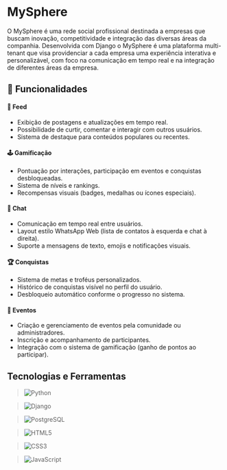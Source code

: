 # MySphere
 O MySphere é uma rede social profissional destinada a empresas que buscam inovação, competitividade e integração das diversas áreas da companhia. Desenvolvida com Django o MySphere é uma plataforma multi-tenant que visa providenciar a cada empresa uma experiência interativa e personalizável, com foco na comunicação em tempo real e na integração de diferentes áreas da empresa.

## 🚀 Funcionalidades

#### 📰 Feed
- Exibição de postagens e atualizações em tempo real.  
- Possibilidade de curtir, comentar e interagir com outros usuários.  
- Sistema de destaque para conteúdos populares ou recentes.  

#### 🕹️ Gamificação
- Pontuação por interações, participação em eventos e conquistas desbloqueadas.  
- Sistema de níveis e rankings.  
- Recompensas visuais (badges, medalhas ou ícones especiais).  

#### 💬 Chat
- Comunicação em tempo real entre usuários.  
- Layout estilo WhatsApp Web (lista de contatos à esquerda e chat à direita).  
- Suporte a mensagens de texto, emojis e notificações visuais.  

#### 🏆 Conquistas
- Sistema de metas e troféus personalizados.  
- Histórico de conquistas visível no perfil do usuário.  
- Desbloqueio automático conforme o progresso no sistema.  

#### 🎉 Eventos
- Criação e gerenciamento de eventos pela comunidade ou administradores.  
- Inscrição e acompanhamento de participantes.  
- Integração com o sistema de gamificação (ganho de pontos ao participar).  

 ## Tecnologias e Ferramentas

>![Python](https://img.shields.io/badge/Python-3776AB?style=for-the-badge&logo=python&logoColor=white)
>

>![Django](https://img.shields.io/badge/Django-092E20?style=for-the-badge&logo=django&logoColor=white)
>

>![PostgreSQL](https://img.shields.io/badge/PostgreSQL-316192?style=for-the-badge&logo=postgresql&logoColor=white)
>

>![HTML5](https://img.shields.io/badge/HTML5-E34F26?style=for-the-badge&logo=html5&logoColor=white)
>

>![CSS3](https://img.shields.io/badge/CSS3-1572B6?style=for-the-badge&logo=css3&logoColor=white)
>

>![JavaScript](https://img.shields.io/badge/JavaScript-F7DF1E?style=for-the-badge&logo=javascript&logoColor=black)
>
